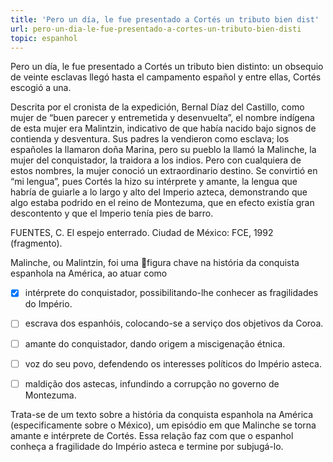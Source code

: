 ```yaml
---
title: 'Pero un día, le fue presentado a Cortés un tributo bien dist'
url: pero-un-dia-le-fue-presentado-a-cortes-un-tributo-bien-disti
topic: espanhol
---
```



Pero un día, le fue presentado a Cortés un tributo bien distinto: un obsequio de veinte esclavas llegó hasta el campamento español y entre ellas, Cortés escogió a una.

Descrita por el cronista de la expedición, Bernal Díaz del Castillo, como mujer de “buen parecer y entremetida y desenvuelta”, el nombre indígena de esta mujer era Malintzin, indicativo de que había nacido bajo signos de contienda y desventura. Sus padres la vendieron como esclava; los españoles la llamaron doña Marina, pero su pueblo la llamó la Malinche, la mujer del conquistador, la traidora a los indios. Pero con cualquiera de estos nombres, la mujer conoció un extraordinario destino. Se convirtió en “mi lengua”, pues Cortés la hizo su intérprete y amante, la lengua que habría de guiarle a lo largo y alto del Imperio azteca, demonstrando que algo estaba podrido en el reino de Montezuma, que en efecto existía gran descontento y que el Imperio tenía pies de barro.

FUENTES, C. El espejo enterrado. Ciudad de México: FCE, 1992 (fragmento).

Malinche, ou Malintzin, foi uma figura chave na história da conquista espanhola na América, ao atuar como



- [x] intérprete do conquistador, possibilitando-lhe conhecer as fragilidades do Império.
- [ ] escrava dos espanhóis, colocando-se a serviço dos objetivos da Coroa.
- [ ] amante do conquistador, dando origem a miscigenação étnica.
- [ ] voz do seu povo, defendendo os interesses políticos do Império asteca.
- [ ] maldição dos astecas, infundindo a corrupção no governo de Montezuma.


Trata-se de um texto sobre a história da conquista espanhola na América (especificamente sobre o México), um episódio em que Malinche se torna amante e intérprete de Cortés. Essa relação faz com que o espanhol conheça a fragilidade do Império asteca e termine por subjugá-lo.
